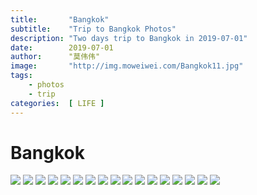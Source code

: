 ```yaml
---
title:       "Bangkok"
subtitle:    "Trip to Bangkok Photos"
description: "Two days trip to Bangkok in 2019-07-01"
date:        2019-07-01
author:      "莫伟伟"
image:       "http://img.moweiwei.com/Bangkok11.jpg"
tags:
    - photos
    - trip
categories:  [ LIFE ]
---
```


# Bangkok

![](http://img.moweiwei.com/Bangkok5.jpg?imageMogr/auto-orient)
![](http://img.moweiwei.com/Bangkok6.jpg?imageMogr/auto-orient)
![](http://img.moweiwei.com/Bangkok12.jpg?imageMogr/auto-orient)
![](http://img.moweiwei.com/Bangkok10.jpg?imageMogr/auto-orient)
![](http://img.moweiwei.com/Bangkok1.jpg)
![](http://img.moweiwei.com/Bangkok2.jpg)
![](http://img.moweiwei.com/Bangkok4.jpg)
![](http://img.moweiwei.com/Bangkok3.jpg)
![](http://img.moweiwei.com/Bangkok7.jpg)
![](http://img.moweiwei.com/Bangkok8.jpg)
![](http://img.moweiwei.com/Bangkok9.jpg)
![](http://img.moweiwei.com/Bangkok14.jpg)
![](http://img.moweiwei.com/Bangkok11.jpg)
![](http://img.moweiwei.com/Bangkok17.jpg)
![](http://img.moweiwei.com/Bangkok13.jpg)
![](http://img.moweiwei.com/Bangkok18.jpg)
![](http://img.moweiwei.com/Bangkok15.jpg)

